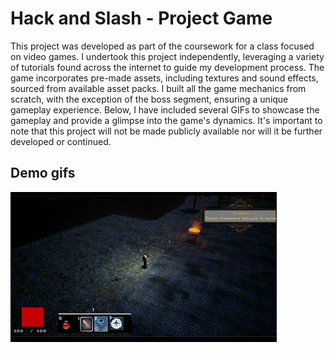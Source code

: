 
# Hack and Slash - Project Game


This project was developed as part of the coursework for a class focused on video games. I undertook this project independently, leveraging a variety of tutorials found across the internet to guide my development process. The game incorporates pre-made assets, including textures and sound effects, sourced from available asset packs. I built all the game mechanics from scratch, with the exception of the boss segment, ensuring a unique gameplay experience. Below, I have included several GIFs to showcase the gameplay and provide a glimpse into the game's dynamics. It's important to note that this project will not be made publicly available nor will it be further developed or continued.


## Demo gifs

![](https://github.com/DukiDuki321/UE5.3/blob/main/auto.gif)
